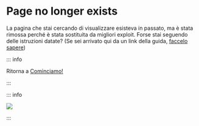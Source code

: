 # Page no longer exists

La pagina che stai cercando di visualizzare esisteva in passato, ma è stata rimossa perché è stata sostituita da migliori exploit. Forse stai seguendo delle istruzioni datate? (Se sei arrivato qui da un link della guida, [faccelo sapere](https://github.com/hacks-guide/Guide_3DS/issues))

::: info

Ritorna a [Cominciamo!](get-started)

:::

::: info

![](https://http.cat/410)

:::
